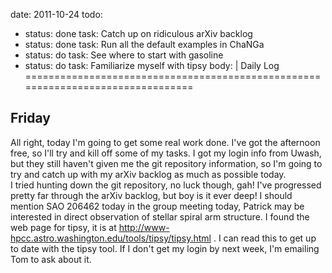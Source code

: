 date: 2011-10-24
todo:
 - status: done
   task: Catch up on ridiculous arXiv backlog
 - status: done
   task: Run all the default examples in ChaNGa
 - status: do
   task: See where to start with gasoline
 - status: do
   task: Familiarize myself with tipsy
body: |
 Daily Log
 ================================================================================

 Friday
 -----------------------------------------------------------------------------
 All right, today I'm going to get some real work done.  I've got the afternoon
 free, so I'll try and kill off some of my tasks.  I got my login info from
 Uwash, but they still haven't given me the git repository information, so I'm
 going to try and catch up with my arXiv backlog as much as possible today.  
 I tried hunting down the git repository, no luck though, gah!  I've progressed
 pretty far through the arXiv backlog, but boy is it ever deep!  I should mention
 SAO 206462 today in the group meeting today, Patrick may be interested in direct
 observation of stellar spiral arm structure.  I found the web page for tipsy, it
 is at http://www-hpcc.astro.washington.edu/tools/tipsy/tipsy.html .  I can read
 this to get up to date with the tipsy tool.  If I don't get my login by next 
 week, I'm emailing Tom to ask about it.
